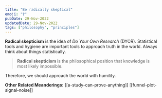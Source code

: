 ```yaml
---
title: "Be radically skeptical"
emoji: "❓"
pubDate: 29-Nov-2022
updatedDate: 29-Nov-2022
tags: ["philosophy", "principles"]
---
```


**Radical skepticism** is the idea of _Do Your Own Research_ (DYOR). Statistical tools and hygiene are important tools to approach truth in the world. Always think about things statistically.

>**Radical skepticism** is the philosophical position that knowledge is most likely impossible.

Therefore, we should approach the world with humility.

**Other Related Meanderings:**
[[a-study-can-prove-anything]]
[[funnel-plot-signal-noise]]